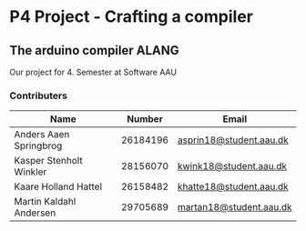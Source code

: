 # P4 Project - Crafting a compiler
## The arduino compiler ALANG
Our project for 4. Semester at Software AAU


### Contributers
| Name | Number | Email |
|------|--------|-------|
|Anders Aaen Springbrog|26184196|asprin18@student.aau.dk|
|Kasper Stenholt Winkler |28156070|kwink18@student.aau.dk|
|Kaare Holland Hattel |26158482|khatte18@student.aau.dk|
|Martin Kaldahl Andersen |29705689|martan18@student.aau.dk|
